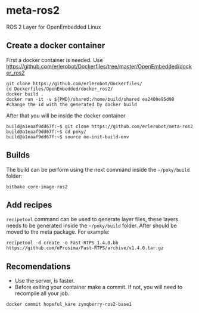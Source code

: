 # meta-ros2
ROS 2 Layer for OpenEmbedded Linux

## Create a docker container

First a docker container is needed. Use https://github.com/erlerobot/Dockerfiles/tree/master/OpenEmbedded/docker_ros2

```
git clone https://github.com/erlerobot/Dockerfiles/
cd Dockerfiles/OpenEmbedded/docker_ros2/
docker build .
docker run -it -v ${PWD}/shared:/home/build/shared ea2400e95d98 #change the id with the generated by docker build

```

After that you will be inside the docker container

```
build@a1eaaf9dd67f:~$ git clone https://github.com/erlerobot/meta-ros2
build@a1eaaf9dd67f:~$ cd poky/
build@a1eaaf9dd67f:~$ source oe-init-build-env

```

## Builds

The build can be perform using the next command inside the `~/poky/build` folder: 

```
bitbake core-image-ros2
```

## Add recipes

`recipetool` command can be used to generate layer files, these layers needs to be generated inside the `~/poky/build` folder. After should be moved to the meta package.
For example:

```
recipetool -d create -o Fast-RTPS_1.4.0.bb https://github.com/eProsima/Fast-RTPS/archive/v1.4.0.tar.gz
```

## Recomendations

 - Use the server, is faster.
 - Before exiting your container make a commit. If not, you will need to recompile all your job.

```
docker commit hopeful_kare zynqberry-ros2-base1
```

